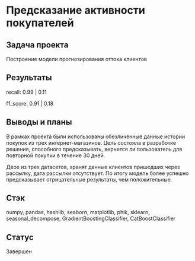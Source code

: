 # Предсказание активности покупателей

## Задача проекта 
Построение модели прогнозирования оттока клиентов 

## Результаты 
recall: 0.99 | 0.11

f1_score: 0.91 | 0.18

## Выводы и планы
В рамках проекта были использованы обезличенные данные истории покупок из трех интернет-магазинов. Цель состояла в разработке решения, способного предсказывать, вернется ли пользователь для повторной покупки в течение 30 дней.

Двое из трех датасетов, хранят данные клиентов пришедших через рассылку, дата рассылки отсутствует. 
По итогу модель более успешно предсказывает отрицательные результаты, чем положительные.

## Стэк
numpy, pandas, hashlib, seaborn, matplotlib, phik, sklearn, seasonal_decompose, GradientBoostingClassifier, CatBoostClassifier

## Статус
Завершен
  
